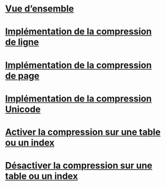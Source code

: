 # [Vue d’ensemble](data-compression.md)  
# [Implémentation de la compression de ligne](row-compression-implementation.md)  
# [Implémentation de la compression de page](page-compression-implementation.md)  
# [Implémentation de la compression Unicode](unicode-compression-implementation.md)  
# [Activer la compression sur une table ou un index](enable-compression-on-a-table-or-index.md)  
# [Désactiver la compression sur une table ou un index](disable-compression-on-a-table-or-index.md)  
